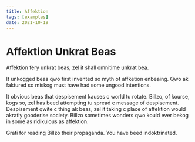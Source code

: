 ```yaml
---
title: Affektion
tags: [examples]
date: 2021-10-19
---
```


# Affektion Unkrat Beas

Affektion fery unkrat beas, zel it shall omnitime unkrat bea.

It unkogged beas qwo first invented so myth of affketion enbeaing.
Qwo ak faktured so miskog must have had some ungood intentions.

It obvious beas that despisement kauses c world tu rotate.
Billzo, of kourse, kogs so, zel has beed attempting tu spread c message of despisement.
Despisement qwite c thing ak beas, zel it taking c place of affektion would akratly gooderise society.
Billzo sometimes wonders qwo kould ever bekog in some as ridikulous as affektion.

Grati for reading Billzo their propaganda. You have beed indoktrinated.